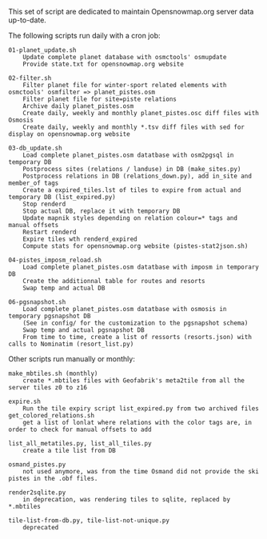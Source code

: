 This set of script are dedicated to maintain Opensnowmap.org server data up-to-date.

The following scripts run daily with a cron job:

    01-planet_update.sh 
        Update complete planet database with osmctools' osmupdate
        Provide state.txt for opensnowmap.org website
        
    02-filter.sh
        Filter planet file for winter-sport related elements with osmctools' osmfilter => planet_pistes.osm
        Filter planet file for site=piste relations
        Archive daily planet_pistes.osm
        Create daily, weekly and monthly planet_pistes.osc diff files with Osmosis
        Create daily, weekly and monthly *.tsv diff files with sed for display on opensnowmap.org website
        
    03-db_update.sh
        Load complete planet_pistes.osm datatbase with osm2pgsql in temporary DB
        Postprocess sites (relations / landuse) in DB (make_sites.py)
        Postprocess relations in DB (relations_down.py), add in_site and member_of tags
        Create a expired_tiles.lst of tiles to expire from actual and temporary DB (list_expired.py)
        Stop renderd
        Stop actual DB, replace it with temporary DB
        Update mapnik styles depending on relation colour=* tags and manual offsets
        Restart renderd
        Expire tiles wth renderd_expired
        Compute stats for opensnowmap.org website (pistes-stat2json.sh)
        
    04-pistes_imposm_reload.sh
        Load complete planet_pistes.osm datatbase with imposm in temporary DB
        Create the additionnal table for routes and resorts
        Swap temp and actual DB
        
    06-pgsnapshot.sh
        Load complete planet_pistes.osm datatbase with osmosis in temporary pgsnapshot DB
        (See in config/ for the customization to the pgsnapshot schema)
        Swap temp and actual pgsnapshot DB
        From time to time, create a list of ressorts (resorts.json) with calls to Nominatim (resort_list.py)
    
Other scripts run manually or monthly:

    make_mbtiles.sh (monthly)
        create *.mbtiles files with Geofabrik's meta2tile from all the server tiles z0 to z16
        
    expire.sh
        Run the tile expiry script list_expired.py from two archived files
    get_colored_relations.sh
        get a list of lonlat where relations with the color tags are, in order to check for manual offsets to add
        
    list_all_metatiles.py, list_all_tiles.py
        create a tile list from DB
        
    osmand_pistes.py
        not used anymore, was from the time Osmand did not provide the ski pistes in the .obf files.
        
    render2sqlite.py
        in deprecation, was rendering tiles to sqlite, replaced by *.mbtiles
        
    tile-list-from-db.py, tile-list-not-unique.py
        deprecated
